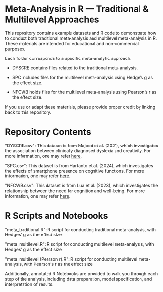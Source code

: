 # Meta-Analysis in R — Traditional & Multilevel Approaches
This repository contains example datasets and R code to demonstrate how to conduct both traditional meta-analysis and multilevel meta-analysis in R. These materials are intended for educational and non-commercial purposes.

Each folder corresponds to a specific meta-analytic approach:

- DYSCRE contains files related to the traditional meta-analysis.

- SPC includes files for the multilevel meta-analysis using Hedge’s g as the effect size.

- NFCWB holds files for the multilevel meta-analysis using Pearson’s r as the effect size.
  

If you use or adapt these materials, please provide proper credit by linking back to this repository.

# Repository Contents
"DYSCRE.csv": This dataset is from Majeed et al. (2021), which investigates the association between clinically diagnosed dyslexia and creativity. For more information, one may refer [here](https://doi.org/10.1002/dys.1677).

"SPC.csv": This dataset is from Hartanto et al. (2024), which investigates the effects of smartphone presence on cognitive functions. For more information, one may refer [here](https://doi.org/10.1037/tmb0000123).

"NFCWB.csv": This dataset is from Lua et al. (2023), which investigates the relationship between the need for cognition and well-being. For more information, one may refer [here](https://doi.org/10.1007/s11031-023-10047-w).

# R Scripts and Notebooks
"meta_traditional.R": R script for conducting traditional meta-analysis, with Hedges' g as the effect size 

"meta_multilevel.R": R script for conducting multilevel meta-analysis, with Hedges' g as the effect size

"meta_multilevel (Pearson r).R": R script for conducting multilevel meta-analysis, with Pearson's r as the effect size 

Additionally, annotated R Notebooks are provided to walk you through each step of the analysis, including data preparation, model specification, and interpretation of results.
